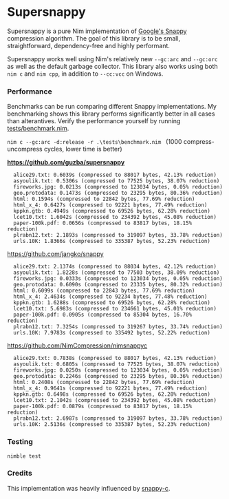 # Supersnappy

Supersnappy is a pure Nim implementation of [Google's Snappy](https://github.com/google/snappy) compression algorithm. The goal of this library is to be small, straightforward, dependency-free and highly performant.

Supersnappy works well using Nim's relatively new `--gc:arc` and `--gc:orc` as well as the default garbage collector. This library also works using both `nim c` and `nim cpp`, in addition to `--cc:vcc` on Windows.

### Performance

Benchmarks can be run comparing different Snappy implementations. My benchmarking shows this library performs significantly better in all cases than alterantives. Verify the performance yourself by running [tests/benchmark.nim](https://github.com/guzba/supersnappy/blob/master/tests/benchmark.nim).

`nim c --gc:arc -d:release -r .\tests\benchmark.nim ` (1000 compress-uncompress cycles, lower time is better)

**https://github.com/guzba/supersnappy**
```
  alice29.txt: 0.6039s (compressed to 88017 bytes, 42.13% reduction)
  asyoulik.txt: 0.5306s (compressed to 77525 bytes, 38.07% reduction)
  fireworks.jpg: 0.0213s (compressed to 123034 bytes, 0.05% reduction)
  geo.protodata: 0.1473s (compressed to 23295 bytes, 80.36% reduction)
  html: 0.1594s (compressed to 22842 bytes, 77.69% reduction)
  html_x_4: 0.6427s (compressed to 92221 bytes, 77.49% reduction)
  kppkn.gtb: 0.4949s (compressed to 69526 bytes, 62.28% reduction)
  lcet10.txt: 1.6042s (compressed to 234392 bytes, 45.08% reduction)
  paper-100k.pdf: 0.0656s (compressed to 83817 bytes, 18.15% reduction)
  plrabn12.txt: 2.1893s (compressed to 319097 bytes, 33.78% reduction)
  urls.10K: 1.8366s (compressed to 335387 bytes, 52.23% reduction)
```
https://github.com/jangko/snappy
```
  alice29.txt: 2.1374s (compressed to 88034 bytes, 42.12% reduction)
  asyoulik.txt: 1.8228s (compressed to 77503 bytes, 38.09% reduction)
  fireworks.jpg: 0.0333s (compressed to 123034 bytes, 0.05% reduction)
  geo.protodata: 0.6090s (compressed to 23335 bytes, 80.32% reduction)
  html: 0.6099s (compressed to 22843 bytes, 77.69% reduction)
  html_x_4: 2.4634s (compressed to 92234 bytes, 77.48% reduction)
  kppkn.gtb: 1.6288s (compressed to 69526 bytes, 62.28% reduction)
  lcet10.txt: 5.6983s (compressed to 234661 bytes, 45.01% reduction)
  paper-100k.pdf: 0.0905s (compressed to 85304 bytes, 16.70% reduction)
  plrabn12.txt: 7.3254s (compressed to 319267 bytes, 33.74% reduction)
  urls.10K: 7.9783s (compressed to 335492 bytes, 52.22% reduction)
```
https://github.com/NimCompression/nimsnappyc
```
  alice29.txt: 0.7838s (compressed to 88017 bytes, 42.13% reduction)
  asyoulik.txt: 0.6805s (compressed to 77525 bytes, 38.07% reduction)
  fireworks.jpg: 0.0250s (compressed to 123034 bytes, 0.05% reduction)
  geo.protodata: 0.2246s (compressed to 23295 bytes, 80.36% reduction)
  html: 0.2408s (compressed to 22842 bytes, 77.69% reduction)
  html_x_4: 0.9641s (compressed to 92221 bytes, 77.49% reduction)
  kppkn.gtb: 0.6498s (compressed to 69526 bytes, 62.28% reduction)
  lcet10.txt: 2.1042s (compressed to 234392 bytes, 45.08% reduction)
  paper-100k.pdf: 0.0879s (compressed to 83817 bytes, 18.15% reduction)
  plrabn12.txt: 2.6987s (compressed to 319097 bytes, 33.78% reduction)
  urls.10K: 2.5136s (compressed to 335387 bytes, 52.23% reduction)
```

### Testing
`nimble test`

### Credits

This implementation was heavily influenced by [snappy-c](https://github.com/andikleen/snappy-c).

